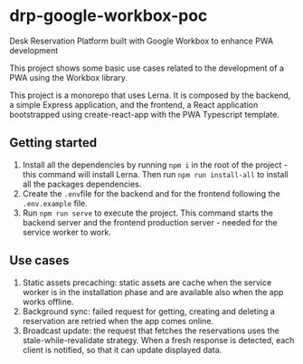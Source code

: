 # drp-google-workbox-poc
Desk Reservation Platform built with Google Workbox to enhance PWA development

This project shows some basic use cases related to the development of a PWA using the Workbox library.

This project is a monorepo that uses Lerna. It is composed by the backend, a simple Express application, and the frontend, a React application bootstrapped using create-react-app with the PWA Typescript template.

## Getting started
1. Install all the dependencies by running `npm i` in the root of the project - this command will install Lerna. Then run `npm run install-all` to install all the packages dependencies.
2. Create the `.env`file for the backend and for the frontend following the `.env.example` file.
3. Run `npm run serve` to execute the project. This command starts the backend server and the frontend production server - needed for the service worker to work.

## Use cases
1. Static assets precaching: static assets are cache when the service worker is in the installation phase and are available also when the app works offline.
2. Background sync: failed request for getting, creating and deleting a reservation are retried when the app comes online.
3. Broadcast update: the request that fetches the reservations uses the stale-while-revalidate strategy. When a fresh response is detected, each client is notified, so that it can update displayed data.


